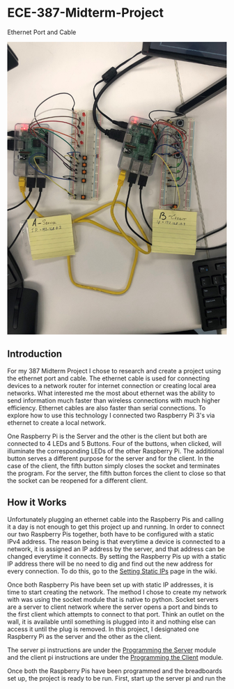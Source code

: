 # ECE-387-Midterm-Project
Ethernet Port and Cable

![Full_Network](full_network.jpg)

## Introduction
   For my 387 Midterm Project I chose to research and create a project using the ethernet port and cable. The ethernet cable is used for connecting devices to a network router for internet connection or creating local area networks. What interested me the most about ethernet was the ability to send information much faster than wireless connections with much higher efficiency. Ethernet cables are also faster than serial connections. To explore how to use this technology I connected two Raspberry Pi 3's via ethernet to create a local network.
   
   One Raspberry Pi is the Server and the other is the client but both are connected to 4 LEDs and 5 Buttons. Four of the buttons, when clicked, will illuminate the corresponding LEDs of the other Raspberry Pi. The additional button serves a different purpose for the server and for the client. In the case of the client, the fifth button simply closes the socket and terminates the program. For the server, the fifth button forces the client to close so that the socket can be reopened for a different client.

## How it Works
   Unfortunately plugging an ethernet cable into the Raspberry Pis and calling it a day is not enough to get this project up and running. In order to connect our two Raspberry Pis together, both have to be configured with a static IPv4 address. The reason being is that everytime a device is connected to a network, it is assigned an IP address by the server, and that address can be changed everytime it connects. By setting the Raspberry Pis up with a static IP address there will be no need to dig and find out the new address for every connection. To do this, go to the [Setting Static IPs](SettingStaticIP.md) page in the wiki.
   
   Once both Raspberry Pis have been set up with static IP addresses, it is time to start creating the network. The method I chose to create my network with was using the socket module that is native to python. Socket servers are a server to client network where the server opens a port and binds to the first client which attempts to connect to that port. Think an outlet on the wall, it is available until something is plugged into it and nothing else can access it until the plug is removed. In this project, I designated one Raspberry Pi as the server and the other as the client. 
   
   The server pi instructions are under the [Programming the Server](Programming-the-Server.md) module and the client pi instructions are under the [Programming the Client](Programming-the-Client.md) module. 
   
   Once both the Raspberry Pis have been programmed and the breadboards set up, the project is ready to be run. First, start up the server pi and run the 
